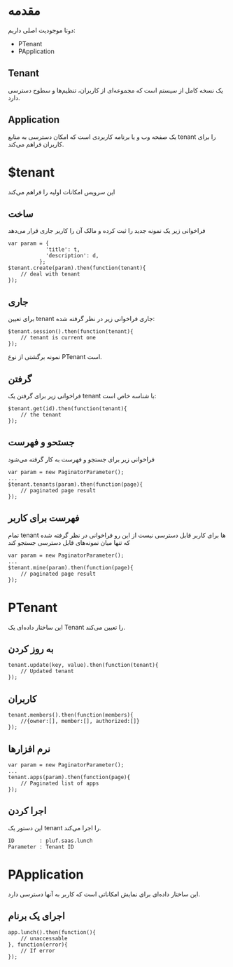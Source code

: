 

# مقدمه

دوتا موجودیت اصلی داریم:

- PTenant
- PApplication

## Tenant

یک نسخه کامل از سیستم است که مجموعه‌ای از کاربران، تنظیم‌ها و سطوح دسترسی دارد.

## Application

یک صفحه وب و یا برنامه کاربردی است که امکان دسترسی به منابع tenant را برای کاربران فراهم می‌کند.


# $tenant

این سرویس امکانات اولیه را فراهم می‌کند

## ساخت

فراخوانی زیر یک نمونه جدید را ثبت کرده و مالک آن را کاربر جاری قرار می‌دهد


	var param = {
                'title': t,
                'description': d,
              };
	$tenant.create(param).then(function(tenant){
		// deal with tenant
	});

## جاری

برای تعیین tenant جاری فراخوانی زیر در نظر گرفته شده:

	$tenant.session().then(function(tenant){
		// tenant is current one
	});

نمونه برگشتی از نوع PTenant است.

## گرفتن

فراخوانی زیر برای گرفتن یک tenant با شناسه خاص است:

	$tenant.get(id).then(function(tenant){
		// the tenant
	});

## جستحو و فهرست

فراخوانی زیر برای جستجو و فهرست به کار گرفته می‌شود

	var param = new PaginatorParameter();
	...
	$tenant.tenants(param).then(function(page){
		// paginated page result
	});

## فهرست برای کاربر

تمام tenant ها برای کاربر قابل دسترسی نیست از این رو فراخوانی در نظر گرفته شده که تنها میان نمونه‌های قابل دسترسی جستجو کند

	var param = new PaginatorParameter();
	...
	$tenant.mine(param).then(function(page){
		// paginated page result
	});

# PTenant

این ساختار داده‌ای یک Tenant را تعیین می‌کند.

## به روز کردن

	tenant.update(key, value).then(function(tenant){
		// Updated tenant
	});

## کاربران

	tenant.members().then(function(members){
		//{owner:[], member:[], authorized:[]}
	});

## نرم افزارها

	var param = new PaginatorParameter();
	...
	tenant.apps(param).then(function(page){
		// Paginated list of apps
	});

## اجرا کردن 

این دستور یک tenant را اجرا می‌کند.

	ID        : pluf.saas.lunch
	Parameter : Tenant ID
	


# PApplication

این ساختار داده‌ای برای نمایش امکاناتی است که کاربر به آنها دسترسی دارد.

## اجرای یک برنام

	app.lunch().then(function(){
		// unaccessable 
	}, function(error){
		// If error
	});
